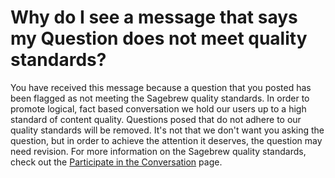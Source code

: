 # Why do I see a message that says my Question does not meet quality standards? #
You have received this message because a question that you posted has been 
flagged as not meeting the Sagebrew quality standards. In order to promote 
logical, fact based conversation we hold our users up to a high standard of 
content quality. Questions posed that do not adhere to our quality standards 
will be removed. It's not that we don't want you asking the question, but in 
order to achieve the attention it deserves, the question may need revision. 
For more information on the Sagebrew quality standards, check out the 
[Participate in the Conversation][1] page.

[1]: /help/privileges/participate_in_the_conversation/